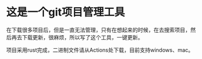 # 这是一个git项目管理工具

在下载很多项目后，但是一直无法管理，只有在想起来的时候，在去搜索项目，然后再去下载更新，很麻烦，所以写了这个工具，一键更新。

项目采用rust完成，二进制文件请从Actions处下载，目前支持windows、mac。
